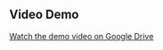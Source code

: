 ## Video Demo

[Watch the demo video on Google Drive](https://drive.google.com/file/d/1oFYivDaSTFwfAU-8QdP4QRPbWvlUWcJz/view?usp=sharing)
